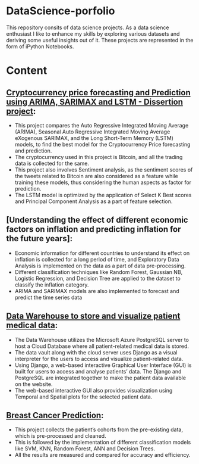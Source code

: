 # DataScience-porfolio
This repository consits of data science projects. As a data science enthusiast I like to enhance my skills by exploring various datasets and deriving some useful insights out of it. These projects are represented in the form of iPython Notebooks.
# Content
## [Cryptocurrency price forecasting and Prediction using ARIMA, SARIMAX and LSTM - Dissertion project](https://github.com/Pawan5910/dataScience-porfolio/tree/main/Bitcoin%20price%20prediction%20and%20analysis): 
* This project compares the Auto Regressive Integrated Moving Average (ARIMA), Seasonal Auto Regressive Integrated Moving Average eXogenous SARIMAX, and the Long Short-Term Memory (LSTM) models, to find the best model for the Cryptocurrency Price forecasting and prediction. 
* The cryptocurrency used in this project is Bitcoin, and all the trading data is collected for the same. 
* This project also involves Sentiment analysis, as the sentiment scores of the tweets related to Bitcoin are also considered as a feature while training these models, thus considering the human aspects as factor for prediction. 
* The LSTM model is optimized by the application of Select K Best scores and Principal Component Analysis as a part of feature selection. 
## [Understanding the effect of different economic factors on inflation and predicting inflation for the future years]:
* Economic information for different countries to understand its effect on inflation is collected for a long period of time, and Exploratory Data Analysis is implemented on the data as a part of data pre-processing. 
* Different classification techniques like Random Forest, Gaussian NB, Logistic Regression, and Decision Tree are applied to the dataset to classify the inflation category. 
* ARIMA and SARIMAX models are also implemented to forecast and predict the time series data 
## [Data Warehouse to store and visualize patient medical data](https://github.com/Pawan5910/dataScience-porfolio/tree/main/DataWarehouse_MedicalData): 
*	The Data Warehouse utilizes the Microsoft Azure PostgreSQL server to host a Cloud Database where all patient-related medical data is stored. 
*	The data vault along with the cloud server uses Django as a visual interpreter for the users to access and visualize patient-related data. 
* Using Django, a web-based interactive Graphical User Interface (GUI) is built for users to access and analyse patients’ data. The Django and PostgreSQL are integrated together to make the patient data available on the website. 
* The web-based interactive GUI also provides visualization using Temporal and Spatial plots for the selected patient data.
## [Breast Cancer Prediction](https://github.com/Pawan5910/dataScience-porfolio/tree/main/Breast%20Cancer%20Prediction%20Project):
* This project collects the patient’s cohorts from the pre-existing data, which is pre-processed and cleaned. 
* This is followed by the implementation of different classification models like SVM, KNN, Random Forest, ANN and Decision Trees. 
* All the results are measured and compared for accuracy and efficiency. 


